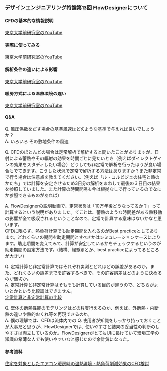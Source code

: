 ### デザインエンジニアリング特論第13回 FlowDesignerについて  

#### CFDの基本的な情報説明  
[東京大学前研究室のYouTube](https://www.youtube.com/watch?v=WoiIEf70N6w)  

#### 実際に使ってみる  
[東京大学前研究室のYouTube](https://www.youtube.com/watch?v=ALyo78mboBM)  

#### 解析条件の違いによる影響  
[東京大学前研究室のYouTube](https://www.youtube.com/watch?v=T-ZjrcN4G0Q) 

#### 暖房方式による温熱環境の違い  
[東京大学前研究室のYouTube](https://www.youtube.com/watch?v=UfaVx72fb6E) 

#### Q&A  
Q. 風圧係数をだす場合の基準風速はどのような基準で与えれば良いでしょうか？  
A. いろいろ
その敷地条件の風速  

Q. CFDのほとんどの場合は定常解析で解析すると聞いたことがありますが、日射による蓄熱やその輻射の効果を時間ごとに見たいとき（例えばダイレクトゲインの効果をスタディしたい場合）どうしても非定常で解析を行ったほうが良い場合もでてきます。こうした状況で定常で解析する方法はありますか？また非定常で行う場合は注意点を教えてください。（例えば「ル・コルビジェの住宅と熱のかたち」では計算を安定させるため3日分の解析をまわして最後の３日目の結果を参照していました。また計算の時間間隔も今は根拠なしで行っているのでなにか参照できるものがあれば）  

A. FlowDesignerの説明動画で、定常状態は「10万年後どうなってるか？」って計算するという説明がありました。てことは、蓄熱のような時間差がある熱移動の影響が全て吸収されるということなので、定常で計算する意味はないかなと思います。  
CFDに限らず、熱負荷計算でも助走期間を入れるのがBest practiceとしてあります。どれくらいの期間を助走期間とすべきかはシミュレーションケースによります。助走期間を変えてみて、計算が安定しているかをチェックするというのが助走期間の設定方法です。(結構、経験則とか、best practiceによってるところが大きい)  

Q. 定常計算と非定常計算ではそれぞれ実測とどれほどの誤差があるのか。また、どれくらいの誤差までを許容するべきで、その許容誤差はどのように決めるのが適切か。  
A. 定常計算と非定常計算はそもそも計算している目的が違うので、どちらがよいとかという比較論はできません。  
[定常計算と非定常計算の比較](https://www.cradle.co.jp/media/column/a229)    

Q. 壁体の断熱性能のモデリングはどの程度行えるのか、例えば、外断熱・内断熱の違いや熱的おくれ等を再現できるのか。  
A. 僕の理解では、CFDは流体内での
Q. 使用者が知識をしっかり持っておくことが大事だと思うが、FlowDesignerでは、使いやすさと結果の妥当性の判断のしやすさは両立しているのか。FlowDesignerがとてもUIに長けていて環境工学の知識の希薄な人でも使いやすいなと感じたので余計気になった。  

#### 参考資料  
[住宅を対象としたエアコン暖房時の温熱環境・熱負荷削減効果のCFD検討](https://www.youtube.com/watch?v=ldajpv-Ba44)  
